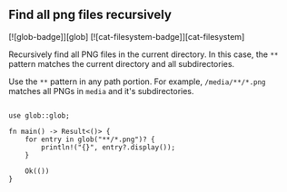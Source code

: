 ## Find all png files recursively

[![glob-badge]][glob] [![cat-filesystem-badge]][cat-filesystem]

Recursively find all PNG files in the current directory.
In this case, the `**` pattern matches the current directory and all subdirectories.

Use the `**` pattern in any path portion. For example, `/media/**/*.png`
matches all PNGs in `media` and it's subdirectories.

```rust,edition2021

use glob::glob;

fn main() -> Result<()> {
    for entry in glob("**/*.png")? {
        println!("{}", entry?.display());
    }

    Ok(())
}
```
